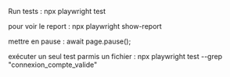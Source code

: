 Run tests : npx playwright test

pour voir le report : npx playwright show-report

mettre en pause : await page.pause();

exécuter un seul test parmis un fichier : npx playwright test --grep "connexion_compte_valide"
